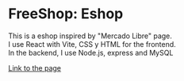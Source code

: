 # FreeShop: Eshop
This is a eshop inspired by "Mercado Libre" page.  
I use React with Vite, CSS y HTML for the frontend.  
In the backend, I use Node.js, express and MySQL

[Link to the page](https://freeshoptribute.netlify.app/)
